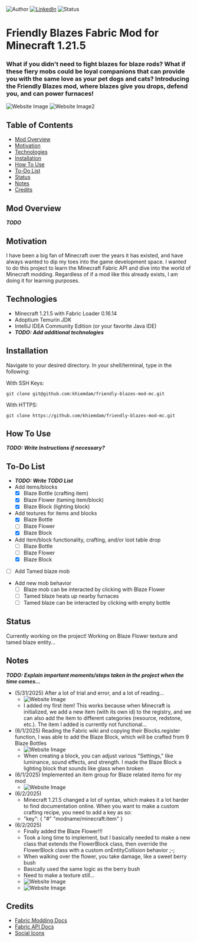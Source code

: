 <!-- Shields from shields.io -->
![Author][author-shield]
[![LinkedIn][linkedin-shield]][linkedin-url] ![Status][status-shield]
<!-- [![Handshake][handshake-shield]][handshake-url]  -->

# Friendly Blazes Fabric Mod for Minecraft 1.21.5

### What if you didn't need to fight blazes for blaze rods? What if these fiery mobs could be loyal companions that can provide you with the same love as your pet dogs and cats? Introducing the Friendly Blazes mod, where blazes give you drops, defend you, and can power furnaces!

![Website Image](/readme_images/blaze_bottle_in_inventory.png)
![Website Image2](/readme_images/blaze_block_crafting.png)

## Table of Contents
* [Mod Overview](#mod-overview)
* [Motivation](#motivation)
* [Technologies](#technologies)
* [Installation](#installation)
* [How To Use](#how-to-use)
* [To-Do List](#to-do-list)
* [Status](#status)
* [Notes](#notes)
* [Credits](#credits)

## Mod Overview
***TODO***

## Motivation
I have been a big fan of Minecraft over the years it has existed, and have always wanted to dip my toes into the game development space. I wanted to do this project to learn the Minecraft Fabric API and dive into the world of Minecraft modding. Regardless of if a mod like this already exists, I am doing it for learning purposes.

## Technologies
* Minecraft 1.21.5 with Fabric Loader 0.16.14
* Adoptium Temurin JDK
* IntelliJ IDEA Community Edition (or your favorite Java IDE)
* ***TODO: Add additional technologies***

## Installation
Navigate to your desired directory. In your shell/terminal, type in the following:

With SSH Keys:
```
git clone git@github.com:khiemdam/friendly-blazes-mod-mc.git
```
With HTTPS:
```
git clone https://github.com/khiemdam/friendly-blazes-mod-mc.git
```

## How To Use
***TODO: Write Instructions if necessary?***

## To-Do List
- ***TODO: Write TODO List***
- Add items/blocks
  - [X] Blaze Bottle (crafting item)
  - [X] Blaze Flower (taming item/block)
  - [X] Blaze Block (lighting block)
- Add textures for items and blocks
  - [X] Blaze Bottle
  - [ ] Blaze Flower
  - [X] Blaze Block
- Add item/block functionality, crafting, and/or loot table drop
  - [ ] Blaze Bottle
  - [ ] Blaze Flower
  - [X] Blaze Block
- [ ] Add Tamed blaze mob
- Add new mob behavior
  - [ ] Blaze mob can be interacted by clicking with Blaze Flower
  - [ ] Tamed blaze heats up nearby furnaces
  - [ ] Tamed blaze can be interacted by clicking with empty bottle

## Status
Currently working on the project! Working on Blaze Flower texture and tamed blaze entity...

## Notes
***TODO: Explain important moments/steps taken in the project when the time comes...***
- (5/31/2025) After a lot of trial and error, and a lot of reading...
  - ![Website Image](/readme_images/blaze_bottle_in_hand.png)
  - I added my first item! This works because when Minecraft is initialized, we add a new item (with its own id) to the registry, and we can also add the item to different categories (resource, redstone, etc.). The item I added is currently not functional...
- (6/1/2025) Reading the Fabric wiki and copying their Blocks.register function, I was able to add the Blaze Block, which will be crafted from 9 Blaze Bottles
  - ![Website Image](/readme_images/blaze_next_to_block.png)
  - When creating a block, you can adjust various "Settings," like luminance, sound effects, and strength. I made the Blaze Block a lighting block that sounds like glass when broken
- (6/1/2025) Implemented an item group for Blaze related items for my mod
  - ![Website Image](/readme_images/blaze_item_group.png)
- (6/2/2025)
  - Minecraft 1.21.5 changed a lot of syntax, which makes it a lot harder to find documentation online. When you want to make a custom crafting recipe, you need to add a key as so:
  - "key": { "#" "modname/minecraft:item" }
- (6/2/2025)
  - Finally added the Blaze Flower!!!
  - Took a long time to implement, but I basically needed to make a new class that extends the FlowerBlock class, then override the FlowerBlock class with a custom onEntityCollision behavior ;-;
  - When walking over the flower, you take damage, like a sweet berry bush
  - Basically used the same logic as the berry bush
  - Need to make a texture still...
  - ![Website Image](/readme_images/blaze_flower.png)
  - ![Website Image](/readme_images/blaze_flower_damage.png)

## Credits
* [Fabric Modding Docs](https://wiki.fabricmc.net/tutorial:start)
* [Fabric API Docs](https://maven.fabricmc.net/docs)
* [Social Icons](https://fontawesome.com/)

<!-- Links & Images -->
[author-shield]: https://img.shields.io/badge/Author-Khiem_Dam-555?style=for-the-badge&color=999
[linkedin-shield]: https://img.shields.io/badge/LinkedIn-555?style=for-the-badge&logo=linkedIn
[linkedin-url]: https://www.linkedin.com/in/khiemd/
[handshake-shield]: https://img.shields.io/badge/Handshake-555?style=for-the-badge&logo=handshake&logoColor=white
[handshake-url]: https://app.joinhandshake.com/stu/users/31441591
[status-shield]: https://img.shields.io/badge/status-in_progress-555?style=for-the-badge&labelColor=555&color=FFA500
<!-- https://img.shields.io/badge/status-completed-555?style=for-the-badge&labelColor=555&color=03c04a -->